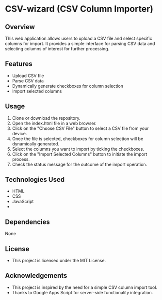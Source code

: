 # CSV-wizard (CSV Column Importer)

## Overview

This web application allows users to upload a CSV file and select specific columns for import. 
It provides a simple interface for parsing CSV data and selecting columns of interest for further processing.

## Features
- Upload CSV file
- Parse CSV data
- Dynamically generate checkboxes for column selection
- Import selected columns

## Usage
1. Clone or download the repository.
2. Open the index.html file in a web browser.
3. Click on the "Choose CSV File" button to select a CSV file from your device.
4. Once the file is selected, checkboxes for column selection will be dynamically generated.
5. Select the columns you want to import by ticking the checkboxes.
6. Click on the "Import Selected Columns" button to initiate the import process.
7. Check the status message for the outcome of the import operation.

## Technologies Used
- HTML
- CSS
- JavaScript
- 
## Dependencies
 None

## License
- This project is licensed under the MIT License.

## Acknowledgements
- This project is inspired by the need for a simple CSV column import tool.
- Thanks to Google Apps Script for server-side functionality integration.
